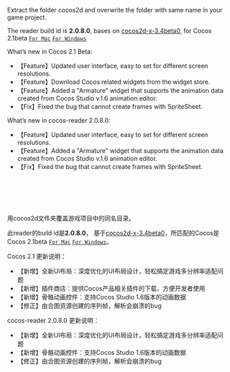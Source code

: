 Extract the folder cocos2d and overwrite the folder with same name in your game project.  
  
The reader build id is **2.0.8.0**, bases on [cocos2d-x-3.4beta0](https://github.com/cocos2d/cocos2d-x/releases/tag/cocos2d-x-3.4beta0), for Cocos 2.1beta [`For Mac`](http://www.cocos2d-x.org/filedown/CocosStudioForMac-v2.1-Beta.dmg)  [`For Windows`](http://www.cocos2d-x.org/filedown/CocosStudioForWin-v2.1-Beta.exe)

What’s new in Cocos 2.1 Beta:  
 * 【Feature】Updated user interface, easy to set for different screen resolutions.  
 * 【Feature】Download Cocos related widgets from the widget store.  
 * 【Feature】Added a "Armature" widget that supports the animation data created from Cocos Studio v.1.6 animation editor.  
 * 【Fix】Fixed the bug that cannot create frames with SpriteSheet.  
  
What’s new in cocos-reader 2.0.8.0:  
 * 【Feature】Updated user interface, easy to set for different screen resolutions.  
 * 【Feature】Added a "Armature" widget that supports the animation data created from Cocos Studio v.1.6 animation editor.  
 * 【Fix】Fixed the bug that cannot create frames with SpriteSheet.  
<br><br><br><br><br>
  
用cocos2d文件夹覆盖游戏项目中的同名目录。  
  
此reader的build id是**2.0.8.0**，
基于[cocos2d-x-3.4beta0](https://github.com/cocos2d/cocos2d-x/releases/tag/cocos2d-x-3.4beta0)，所匹配的Cocos是Cocos 2.1beta [`For Mac`](http://www.cocos2d-x.org/filedown/CocosStudioForMac-v2.1-Beta.dmg)  [`For Windows`](http://www.cocos2d-x.org/filedown/CocosStudioForWin-v2.1-Beta.exe)。

Cocos 2.1 更新说明：
 * 【新增】全新UI布局：深度优化的UI布局设计，轻松搞定游戏多分辨率适配问题
 * 【新增】插件商店：提供Cocos产品相关插件的下载，方便开发者使用
 * 【新增】骨骼动画控件：支持Cocos Studio 1.6版本的动画数据
 * 【修正】由合图资源创建的序列帧，解析会崩溃的bug

cocos-reader 2.0.8.0 更新说明：
 * 【新增】全新UI布局：深度优化的UI布局设计，轻松搞定游戏多分辨率适配问题
 * 【新增】骨骼动画控件：支持Cocos Studio 1.6版本的动画数据
 * 【修正】由合图资源创建的序列帧，解析会崩溃的bug

